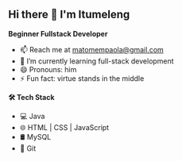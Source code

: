 ## Hi there 👋 I'm Itumeleng

**Beginner Fullstack Developer**


- 📫 Reach me at matomempaola@gmail.com
- 🌱 I’m currently learning full-stack development
- 😄 Pronouns: him
- ⚡ Fun fact: virtue stands in the middle

**🛠 Tech Stack**
- 💻 Java
- 🌐 HTML | CSS | JavaScript
- 🛢 MySQL
- 🔧 Git

  
